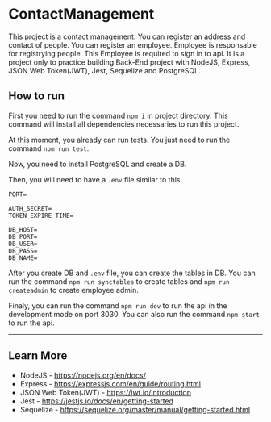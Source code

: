 # ContactManagement
This project is a contact management. You can register an address and contact of people.
You can register an employee. Employee is responsable for registrying people. This Employee is required to sign in to api.
It is a project only to practice building Back-End project with NodeJS, Express, JSON Web Token(JWT), Jest, Sequelize and PostgreSQL.

## How to run

First you need to run the command `npm i` in project directory.
This command will install all dependencies necessaries to run this project.

At this moment, you already can run tests.
You just need to run the command `npm run test`.

Now, you need to install PostgreSQL and create a DB.

Then, you will need to have a `.env` file similar to this.

```
PORT=

AUTH_SECRET=
TOKEN_EXPIRE_TIME=

DB_HOST=
DB_PORT=
DB_USER=
DB_PASS=
DB_NAME=
```

After you create DB and `.env` file, you can create the tables in DB.
You can run the command `npm run synctables` to create tables and `npm run createadmin` to create employee admin.

Finaly, you can run the command `npm run dev` to run the api in the development mode on port 3030.
You can also run the command `npm start` to run the api.

---
## Learn More

- NodeJS - https://nodejs.org/en/docs/
- Express - https://expressjs.com/en/guide/routing.html
- JSON Web Token(JWT) - https://jwt.io/introduction
- Jest - https://jestjs.io/docs/en/getting-started
- Sequelize - https://sequelize.org/master/manual/getting-started.html
